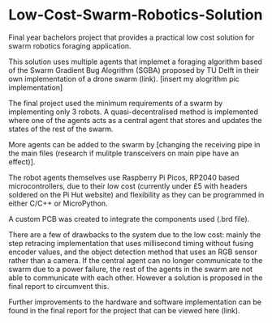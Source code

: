 # Low-Cost-Swarm-Robotics-Solution
Final year bachelors project that provides a practical low cost solution for swarm robotics foraging application.

This solution uses multiple agents that implemet a foraging algorithm based of the Swarm Gradient Bug Alogrithm (SGBA) proposed by TU Delft in their own implementation of a drone swarm (link).
[insert my alogrithm pic implementation]

The final project used the minimum requirements of a swarm by implementing only 3 robots. A quasi-decentralised method is implemented where one of the agents acts as a central agent that stores and updates the states of the rest of the swarm.

More agents can be added to the swarm by [changing the receiving pipe in the main files (research if mulitple transceivers on main pipe have an effect)].

The robot agents themselves use Raspberry Pi Picos, RP2040 based microcontrollers, due to their low cost (currently under £5 with headers soldered on the Pi Hut website) and flexibility as they can be programmed in either C/C++ or MicroPython.

A custom PCB was created to integrate the components used (.brd file).

There are a few of drawbacks to the system due to the low cost: mainly the step retracing implementation that uses millisecond timing without fusing encoder values, and the object detection method that uses an RGB sensor rather than a camera. If the central agent can no longer communicate to the swarm due to a power failure, the rest of the agents in the swarm are not able to communicate with each other. However a solution is proposed in the final report to circumvent this.

Further improvements to the hardware and software implementation can be found in the final report for the project that can be viewed here (link).
